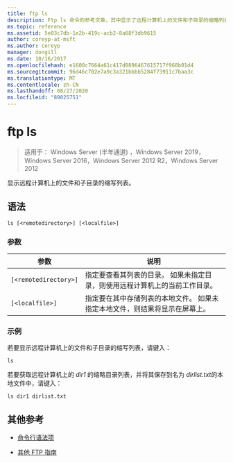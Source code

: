 ```yaml
---
title: ftp ls
description: Ftp ls 命令的参考文章，其中显示了远程计算机上的文件和子目录的缩略列表。
ms.topic: reference
ms.assetid: 5e03c7db-1e2b-419c-acb2-8a68f3db9615
author: coreyp-at-msft
ms.author: coreyp
manager: dongill
ms.date: 10/16/2017
ms.openlocfilehash: e1600c7664a61c417d8896467615717f968b01d4
ms.sourcegitcommit: 96d46c702e7a9c3a321bbbb5284f73911c7baa3c
ms.translationtype: MT
ms.contentlocale: zh-CN
ms.lasthandoff: 08/27/2020
ms.locfileid: "89025751"
---
```

# <a name="ftp-ls"></a>ftp ls

> 适用于： Windows Server (半年通道) ，Windows Server 2019，Windows Server 2016，Windows Server 2012 R2，Windows Server 2012

显示远程计算机上的文件和子目录的缩写列表。

## <a name="syntax"></a>语法

```
ls [<remotedirectory>] [<localfile>]
```

### <a name="parameters"></a>参数

| 参数 | 说明 |
| --------- |------------ |
| `[<remotedirectory>]` | 指定要查看其列表的目录。 如果未指定目录，则使用远程计算机上的当前工作目录。 |
| `[<localfile>]` | 指定要在其中存储列表的本地文件。 如果未指定本地文件，则结果将显示在屏幕上。 |

### <a name="examples"></a>示例

若要显示远程计算机上的文件和子目录的缩写列表，请键入：

```
ls
```

若要获取远程计算机上的 *dir1* 的缩略目录列表，并将其保存到名为 *dirlist.txt*的本地文件中，请键入：

```
ls dir1 dirlist.txt
```

## <a name="additional-references"></a>其他参考

- [命令行语法项](command-line-syntax-key.md)

- [其他 FTP 指南](/previous-versions/orphan-topics/ws.10/cc756013(v=ws.10))
